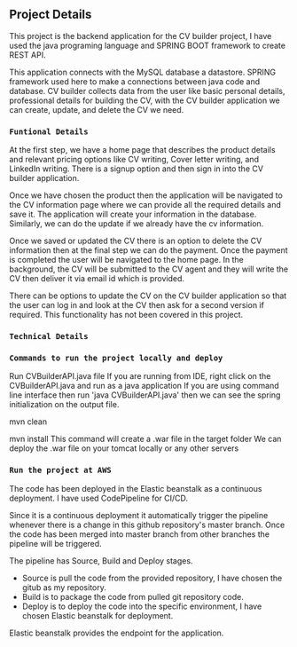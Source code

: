 ## Project Details

This project is the backend application for the CV builder project, I have used the java programing language and SPRING BOOT framework to create REST API.

This application connects with the MySQL database a datastore. SPRING framework used here to make a connections between java code and database. CV builder collects data from the user like basic personal details, professional details for building the CV, with the CV builder application we can create, update, and delete the CV we need.

### `Funtional Details` 

At the first step, we have a home page that describes the product details and relevant pricing options like CV writing, Cover letter writing, and LinkedIn writing. There is a signup option and then sign in into the CV builder application. 

Once we have chosen the product then the application will be navigated to the CV information page where we can provide all the required details and save it. The application will create your information in the database. Similarly, we can do the update if we already have the cv information. 

Once we saved or updated the CV there is an option to delete the CV information then at the final step we can do the payment. Once the payment is completed the user will be navigated to the home page. In the background, the CV will be submitted to the CV agent and they will write the CV then deliver it via email id which is provided. 

There can be options to update the CV on the CV builder application so that the user can log in and look at the CV then ask for a second version if required. This functionality has not been covered in this project.

### `Technical Details`

### `Commands to run the project locally and deploy`

Run CVBuilderAPI.java file
If you are running from IDE, right click on the CVBuilderAPI.java and run as a java application
If you are using command line interface then run 'java CVBuilderAPI.java' then we can see the spring initialization on the output file.

mvn clean

mvn install
This command will create a .war file in the target folder
We can deploy the .war file on your tomcat locally or any other servers

### `Run the project at AWS`

The code has been deployed in the Elastic beanstalk as a continuous deployment. I have used CodePipeline for CI/CD.

Since it is a continuous deployment it automatically trigger the pipeline whenever there is a change in this github repository's master branch. Once the code has been merged into master branch from other branches the pipeline will be triggered.

The pipeline has Source, Build and Deploy stages.
  *  Source is pull the code from the provided repository, I have chosen the gitub as my repository.
   * Build is to package the code from pulled git repository code.
   * Deploy is to deploy the code into the specific environment, I have chosen Elastic beanstalk for deployment.

Elastic beanstalk provides the endpoint for the application.

